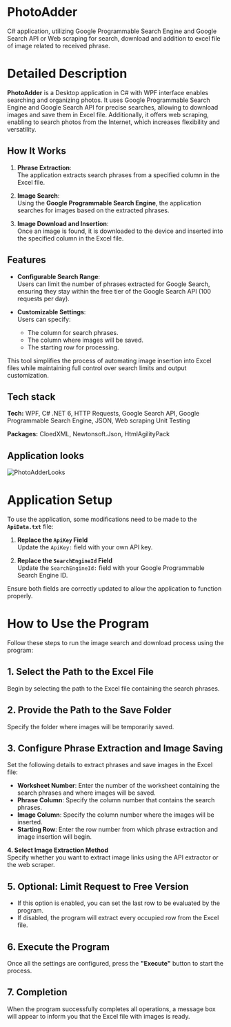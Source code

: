 # PhotoAdder
C# application, utilizing Google Programmable Search Engine and Google Search API or Web scraping for search, download and addition to excel file of image related to received  phrase. 

# Detailed Description
**PhotoAdder** is a Desktop application in C# with WPF interface enables searching and organizing photos. It uses Google Programmable Search Engine and Google
Search API for precise searches, allowing to download images and
save them in Excel file. Additionally, it offers web scraping, enabling to
search photos from the Internet, which increases flexibility and versatility.

## How It Works
1. **Phrase Extraction**:  
   The application extracts search phrases from a specified column in the Excel file.  

2. **Image Search**:  
   Using the **Google Programmable Search Engine**, the application searches for images based on the extracted phrases.

3. **Image Download and Insertion**:  
   Once an image is found, it is downloaded to the device and inserted into the specified column in the Excel file.

## Features
- **Configurable Search Range**:  
  Users can limit the number of phrases extracted for Google Search, ensuring they stay within the free tier of the Google Search API (100 requests per day).  

- **Customizable Settings**:  
  Users can specify:
  - The column for search phrases.
  - The column where images will be saved.
  - The starting row for processing.

This tool simplifies the process of automating image insertion into Excel files while maintaining full control over search limits and output customization.


## Tech stack
**Tech:** WPF, C# .NET 6, HTTP Requests, Google Search API, Google Programmable Search Engine, JSON, Web scraping Unit Testing

**Packages:** CloedXML, Newtonsoft.Json, HtmlAgilityPack

## Application looks
![PhotoAdderLooks](https://github.com/user-attachments/assets/bac38d97-73ef-4310-a92c-0afb2b982031)

# Application Setup
To use the application, some modifications need to be made to the **`ApiData.txt`** file:

1. **Replace the `ApiKey` Field**  
   Update the `ApiKey:` field with your own API key.

2. **Replace the `SearchEngineId` Field**  
   Update the `SearchEngineId:` field with your Google Programmable Search Engine ID.

Ensure both fields are correctly updated to allow the application to function properly.

# How to Use the Program

Follow these steps to run the image search and download process using the program:

## 1. Select the Path to the Excel File
Begin by selecting the path to the Excel file containing the search phrases.

## 2. Provide the Path to the Save Folder
Specify the folder where images will be temporarily saved.

## 3. Configure Phrase Extraction and Image Saving
Set the following details to extract phrases and save images in the Excel file:

- **Worksheet Number**: Enter the number of the worksheet containing the search phrases and where images will be saved.
- **Phrase Column**: Specify the column number that contains the search phrases.
- **Image Column**: Specify the column number where the images will be inserted.
- **Starting Row**: Enter the row number from which phrase extraction and image insertion will begin.

**4. Select Image Extraction Method**  
Specify whether you want to extract image links using the API extractor or the web scraper.  

## 5. Optional: Limit Request to Free Version
- If this option is enabled, you can set the last row to be evaluated by the program.
- If disabled, the program will extract every occupied row from the Excel file.

## 6. Execute the Program
Once all the settings are configured, press the **"Execute"** button to start the process.

## 7. Completion
When the program successfully completes all operations, a message box will appear to inform you that the Excel file with images is ready.



